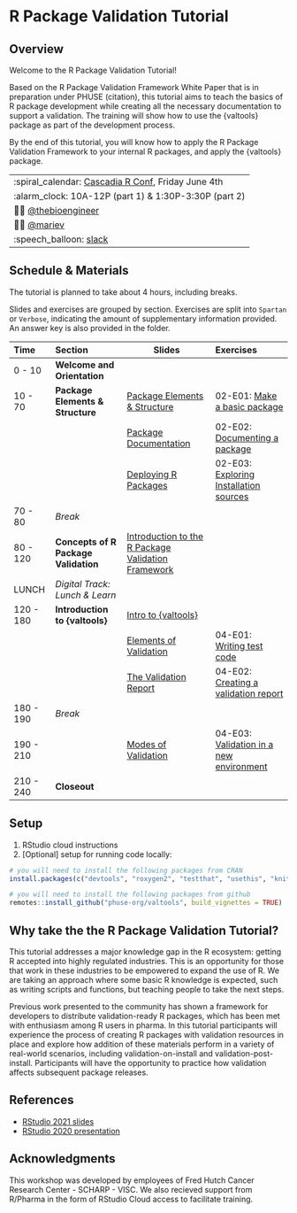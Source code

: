 # R Package Validation Tutorial

## Overview

Welcome to the R Package Validation Tutorial!

Based on the R Package Validation Framework White Paper that is in
preparation under PHUSE (citation), this tutorial aims to teach the
basics of R package development while creating all the necessary
documentation to support a validation. The training will show how to use
the {valtools} package as part of the development process.

By the end of this tutorial, you will know how to apply the R Package
Validation Framework to your internal R packages, and apply the
{valtools} package.


|                                     |
|-------------------------------------|
| :spiral\_calendar: [Cascadia R Conf](https://cascadiarconf.com/agenda/), Friday June 4th      |
| :alarm\_clock: 10A-12P (part 1) & 1:30P-3:30P (part 2)                 |
| :man_technologist: [@thebioengineer](https://github.com/thebioengineer)      |
| :woman_technologist: [@mariev](https://github.com/mariev)              |
| :speech\_balloon: [slack](https://app.slack.com/client/T5FG0LBND/C0224NFG5TR) |

## Schedule & Materials

The tutorial is planned to take about 4 hours, including breaks.

Slides and exercises are grouped by section. Exercises are split into
`Spartan` or `Verbose`, indicating the amount of supplementary
information provided. An answer key is also provided in the folder.

| Time      | Section                              | Slides                                             | Exercises                       |
|:----------|:-------------------------------------|----------------------------------------------------|:--------------------------------|
| 0 - 10    | **Welcome and Orientation**          |                                                    |                                 |
| 10 - 70   | **Package Elements & Structure**     | [Package Elements & Structure ](Slides/Slides-02-Package_Elements_and_Structure/Materials-02-01-Package_Elements_and_Structure)     | 02-E01: [Make a basic package](Materials/Materials-02-Package_Elements_and_Structure/Materials-02-E01-Package_Basics)            |
|           |                                      | [Package Documentation](Slides/Slides-02-Package_Elements_and_Structure/Slides-02-02-Package_Documentation)                         | 02-E02: [Documenting a package](Materials/Materials-02-Package_Elements_and_Structure/Materials-02-E02-Package_Documentation)           |
|           |                                      | [Deploying R Packages](Slides/Slides-02-Package_Elements_and_Structure/Slides-02-03-Package_Deployment)                               | 02-E03: [Exploring Installation sources](Materials/Materials-02-Package_Elements_and_Structure/Materials-02-E03-Package_Installation)  |
| 70 - 80 | *Break* | |
| 80 - 120  | **Concepts of R Package Validation** | [Introduction to the R Package Validation Framework](Slides/Slides-03-Concepts_of_R_Package_Validation) |                                 |
| LUNCH | *Digital Track: Lunch & Learn*           |                                                    |                                 |
| 120 - 180 | **Introduction to {valtools}**       | [Intro to {valtools}](Slides/Slides-04-Introduction_to_Valtools/Slides-04-Intro-Valtools)                                |                                 |
|           |                                      | [Elements of Validation](Slides/Slides-04-Introduction_to_Valtools/Slides-04-01-Elements_of_Validation)                  | 04-E01: [Writing test code](Materials/Materials-04-Introduction_to_Valtools/Materials-04-E01-Validation_Elements) |
|           |                                      | [The Validation Report](Slides/Slides-04-Introduction_to_Valtools/Slides-04-02-The_Validation_Report)                    | 04-E02: [Creating a validation report](Materials/Materials-04-Introduction_to_Valtools/Materials-04-E02-Validation_Report)    |
| 180 - 190 | *Break*                              |                                                    |                                 |
| 190 - 210 |                                      | [Modes of Validation](Slides/Slides-04-Introduction_to_Valtools/Slides-04-03-Modes_of_Validation)                          | 04-E03: [Validation in a new environment](Materials/Materials-04-Introduction_to_Valtools/Materials-04-E03-Validation_modes) |
| 210 - 240 | **Closeout**                         |                                                    |                                 |

## Setup

1.  RStudio cloud instructions
2.  \[Optional\] setup for running code locally:

``` r
# you will need to install the following packages from CRAN
install.packages(c("devtools", "roxygen2", "testthat", "usethis", "knitr"))

# you will need to install the following packages from github
remotes::install_github("phuse-org/valtools", build_vignettes = TRUE)
```

## Why take the the R Package Validation Tutorial?

This tutorial addresses a major knowledge gap in the R ecosystem:
getting R accepted into highly regulated industries. This is an
opportunity for those that work in these industries to be empowered to
expand the use of R. We are taking an approach where some basic R
knowledge is expected, such as writing scripts and functions, but
teaching people to take the next steps.

Previous work presented to the community has shown a framework for
developers to distribute validation-ready R packages, which has been met
with enthusiasm among R users in pharma. In this tutorial participants
will experience the process of creating R packages with validation
resources in place and explore how addition of these materials perform
in a variety of real-world scenarios, including validation-on-install
and validation-post-install. Participants will have the opportunity to
practice how validation affects subsequent package releases.

## References

-   [RStudio 2021
    slides](https://thebioengineer.github.io/validation_studio_2021)
-   [RStudio 2020
    presentation](https://rstudio.com/resources/rstudioconf-2020/approaches-to-assay-processing-package-validation/)
    
## Acknowledgments

This workshop was developed by employees of Fred Hutch Cancer Research Center - SCHARP - VISC. 
We also recieved support from R/Pharma in the form of RStudio Cloud access to facilitate training.
